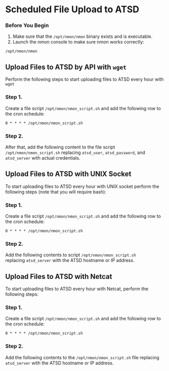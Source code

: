 # Scheduled File Upload to ATSD

### Before You Begin


1. Make sure that the `/opt/nmon/nmon` binary exists and is executable.
2. Launch the nmon console to make sure nmon works correctly:


```
/opt/nmon/nmon
```

## Upload Files to ATSD by API with `wget`

Perform the following steps to start uploading files to ATSD every hour with `wget`

### Step 1.

Create a file script `/opt/nmon/nmon_script.sh` and add the following row to the cron schedule:

```
0 * * * * /opt/nmon/nmon_script.sh
```

### Step 2.

After that, add the following content to the file script `/opt/nmon/nmon_script.sh` replacing `atsd_user`, `atsd_password`, and `atsd_server` with actual credentials.

## Upload Files to ATSD with UNIX Socket

To start uploading files to ATSD every hour with UNIX socket perform the following steps (note that you will require bash):

### Step 1.

Create a file script `/opt/nmon/nmon_script.sh` and add the following row to the cron schedule:

```
0 * * * * /opt/nmon/nmon_script.sh
```

### Step 2.

Add the following contents to script `/opt/nmon/nmon_script.sh` replacing `atsd_server` with the ATSD hostname or IP address.

## Upload Files to ATSD with Netcat

To start uploading files to ATSD every hour with Netcat, perform the following steps:

### Step 1.

Create a file script `/opt/nmon/nmon_script.sh` and add the following row to the cron schedule:

```
0 * * * * /opt/nmon/nmon_script.sh
```

### Step 2.

Add the following contents to the `/opt/nmon/nmon_script.sh` file replacing `atsd_server` with the ATSD hostname or IP address.
